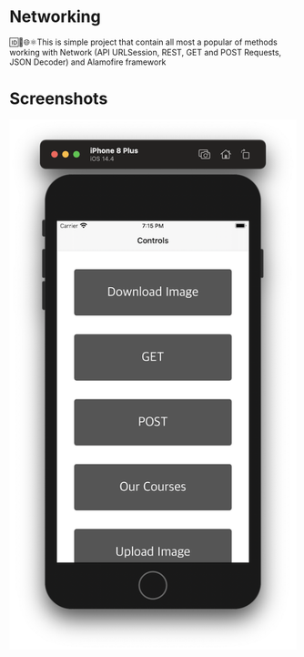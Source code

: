 # Networking
🆔🔄🌐⚛️This is simple project that contain all most a popular of methods working with Network (API URLSession, REST, GET and POST Requests, JSON Decoder) and Alamofire framework
# Screenshots
![](https://github.com/IsaikinSergei/Networking/blob/master/Screenshots/Снимок%20экрана%202021-03-29%20в%2019.15.31.png?raw=true)
![]()
![]()
![]()
